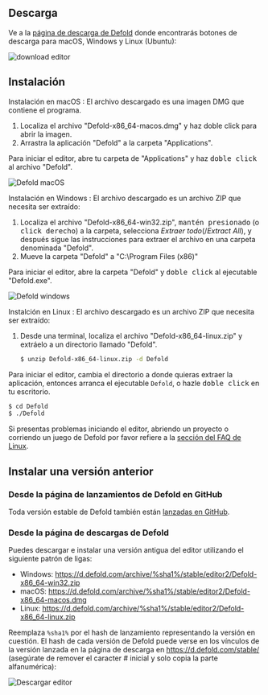 ## Descarga

Ve a la [página de descarga de Defold](https://defold.com/download/) donde encontrarás botones de descarga para macOS, Windows y Linux (Ubuntu):

![download editor](../shared/images/editor_download.png)

## Instalación

Instalación en macOS
: El archivo descargado es una imagen DMG que contiene el programa.

  1. Localiza el archivo "Defold-x86_64-macos.dmg" y haz doble click para abrir la imagen.
  2. Arrastra la aplicación "Defold" a la carpeta "Applications".

  Para iniciar el editor, abre tu carpeta de "Applications" y haz <kbd>doble click</kbd> al archivo "Defold".

  ![Defold macOS](../shared/images/macos_content.png)

Instalación en Windows
: El archivo descargado es un archivo ZIP que necesita ser extraído:

  1. Localiza el archivo "Defold-x86_64-win32.zip", <kbd>mantén presionado</kbd> (o <kbd>click derecho</kbd>) a la carpeta, selecciona *Extraer todo*(/*Extract All*), y después sigue las instrucciones para extraer el archivo en una carpeta denominada "Defold".
  2. Mueve la carpeta "Defold" a "C:\Program Files (x86)\"

  Para iniciar el editor, abre la carpeta "Defold" y <kbd>doble click</kbd> al ejecutable "Defold.exe".

  ![Defold windows](../shared/images/windows_content.png)

Instalción en Linux
: El archivo descargado es un archivo ZIP que necesita ser extraído:

  1. Desde una terminal, localiza el archivo "Defold-x86_64-linux.zip" y extráelo a un directorio llamado "Defold".

     ```bash
     $ unzip Defold-x86_64-linux.zip -d Defold
     ```

  Para iniciar el editor, cambia el directorio a donde quieras extraer la aplicación, entonces arranca el ejecutable `Defold`, o hazle <kbd>doble click</kbd> en tu escritorio.

  ```bash
  $ cd Defold
  $ ./Defold
  ```

  Si presentas problemas iniciando el editor, abriendo un proyecto o corriendo un juego de Defold por favor refiere a la [sección del FAQ de Linux](/faq/faq#linux-issues).

## Instalar una versión anterior

### Desde la página de lanzamientos de Defold en GitHub

Toda versión estable de Defold también están [lanzadas en GitHub](https://github.com/defold/defold/releases).

### Desde la página de descargas de Defold

Puedes descargar e instalar una versión antigua del editor utilizando el siguiente patrón de ligas:

* Windows: https://d.defold.com/archive/%sha1%/stable/editor2/Defold-x86_64-win32.zip
* macOS: https://d.defold.com/archive/%sha1%/stable/editor2/Defold-x86_64-macos.dmg
* Linux: https://d.defold.com/archive/%sha1%/stable/editor2/Defold-x86_64-linux.zip

Reemplaza `%sha1%` por el hash de lanzamiento representando la versión en cuestión. El hash de cada versión de Defold puede verse en los vínculos de la versión lanzada en la página de descarga en https://d.defold.com/stable/ (asegúrate de remover el caracter # inicial y solo copia la parte alfanumérica):

![Descargar editor](../shared/images/old_version_sha1.png)
